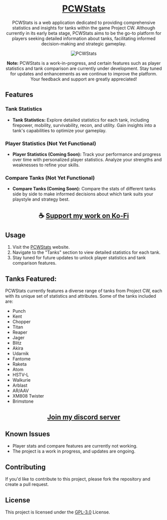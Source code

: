 <div align="center">

# [PCWStats](https://thatsinewave.github.io/PCWStats)

PCWStats is a web application dedicated to providing comprehensive statistics and insights for tanks within the game Project CW. 
Although currently in its early beta stage, PCWStats aims to be the go-to platform for players seeking detailed information about tanks, facilitating informed decision-making and strategic gameplay.

![PCWStats](https://github.com/ThatSINEWAVE/PCWStats/assets/133239148/90accb67-0aee-4af2-8361-b665c2e6b2f5)

**Note:** PCWStats is a work-in-progress, and certain features such as player statistics and tank comparison are currently under development. 
Stay tuned for updates and enhancements as we continue to improve the platform. 
Your feedback and support are greatly appreciated!

</div>

## Features

### Tank Statistics
- **Tank Statistics:** Explore detailed statistics for each tank, including firepower, mobility, survivability, recon, and utility. Gain insights into a tank's capabilities to optimize your gameplay.

### Player Statistics (Not Yet Functional)
- **Player Statistics (Coming Soon):** Track your performance and progress over time with personalized player statistics. Analyze your strengths and weaknesses to refine your skills.

### Compare Tanks (Not Yet Functional)
- **Compare Tanks (Coming Soon):** Compare the stats of different tanks side by side to make informed decisions about which tank suits your playstyle and strategy best.

<div align="center">

## ☕ [Support my work on Ko-Fi](https://ko-fi.com/thatsinewave)

</div>

## Usage

1. Visit the [PCWStats](https://thatsinewave.github.io/PCWStats) website.
2. Navigate to the "Tanks" section to view detailed statistics for each tank.
3. Stay tuned for future updates to unlock player statistics and tank comparison features.

## Tanks Featured:

PCWStats currently features a diverse range of tanks from Project CW, each with its unique set of statistics and attributes. 
Some of the tanks included are:
- Punch
- Kent
- Chopper
- Titan
- Reaper
- Jager
- Blitz
- Akira
- Udarnik
- Fantome
- Raketa
- Atom
- HSTV-L
- Walkurie
- Arblast
- AR/AAV
- XM808 Twister
- Brimstone

<div align="center">

## [Join my discord server](https://discord.gg/2nHHHBWNDw)

</div>

## Known Issues

- Player stats and compare features are currently not working.
- The project is a work in progress, and updates are ongoing.

## Contributing

If you'd like to contribute to this project, please fork the repository and create a pull request.

## License

This project is licensed under the [GPL-3.0](LICENSE) License.
